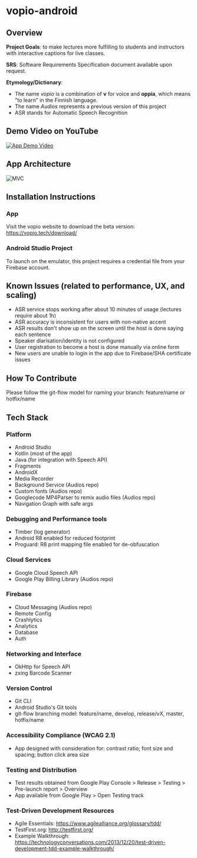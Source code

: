 # vopio-android

## Overview

**Project Goals**: to make lectures more fulfilling to students and instructors with interactive captions for live classes.

**SRS**: Software Requirements Specification document available upon request.

**Etymology/Dictionary**: 
* The name _vopio_ is a combination of **v** for voice and **oppia**, which means "to learn" in the Finnish language.
* The name _Audios_ represents a previous version of this project
* ASR stands for Automatic Speech Recognition

## Demo Video on YouTube
[![App Demo Video](https://img.youtube.com/vi/y0wFcO1Slsg/0.jpg)](https://www.youtube.com/watch?v=y0wFcO1Slsg)

## App Architecture
<img src="https://github.com/rmesquit/vopio-android/blob/develop/MVCdiagram.png" alt="MVC">

## Installation Instructions
### App
Visit the vopio website to download the beta version: https://vopio.tech/download/
### Android Studio Project
To launch on the emulator, this project requires a credential file from your Firebase account.

## Known Issues (related to performance, UX, and scaling)
* ASR service stops working after about 10 minutes of usage (lectures require about 1h)
* ASR accuracy is inconsistent for users with non-native accent
* ASR results don't show up on the screen until the host is done saying each sentence
* Speaker diarisation/identity is not configured
* User registration to become a host is done manually via online form
* New users are unable to login in the app due to Firebase/SHA certificate issues

## How To Contribute
Please follow the git-flow model for naming your branch: feature/name or hotfix/name

## Tech Stack
### Platform
* Android Studio
* Kotlin (most of the app)
* Java (for integration with Speech API)
* Fragments
* AndroidX
* Media Recorder
* Background Service (Audios repo)
* Custom fonts (Audios repo)
* Googlecode MP4Parser to remix audio files (Audios repo)
* Navigation Graph with safe args

### Debugging and Performance tools
* Timber (log generator)
* Android R8 enabled for reduced footprint
* Proguard: R8 print mapping file enabled for de-obfuscation

### Cloud Services
* Google Cloud Speech API
* Google Play Billing Library (Audios repo)

### Firebase
* Cloud Messaging (Audios repo)
* Remote Config
* Crashlytics
* Analytics
* Database
* Auth

### Networking and Interface
* OkHttp for Speech API
* zxing Barcode Scanner

### Version Control
* Git CLI
* Android Studio's Git tools
* git-flow branching model: feature/name, develop, release/vX, master, hotfix/name

### Accessibility Compliance (WCAG 2.1)
* App designed with consideration for: contrast ratio; font size and spacing; button click area size

### Testing and Distribution
* Test results obtained from Google Play Console > Release > Testing > Pre-launch report > Overview
* App available from Google Play > Open Testing track

### Test-Driven Development Resources
* Agile Essentials: https://www.agilealliance.org/glossary/tdd/
* TestFirst.org: http://testfirst.org/
* Example Walkthrough: https://technologyconversations.com/2013/12/20/test-driven-development-tdd-example-walkthrough/
